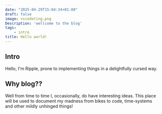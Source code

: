 ```yaml
---
date: "2025-04-29T15:04:34+01:00"
draft: false
image: vscodeting.png
Description: 'wellcome to the blog'
tags:
    - intro
title: Hello world!
---
```


## Intro

Hello, I'm Ripple, prone to implementing things in a delightfully cursed way.

## Why blog??

Well from time to time I, occasionally, do have interesting ideas.
This place will be used to document my madness from bikes to code, time-systems and other mildly unhinged things!



